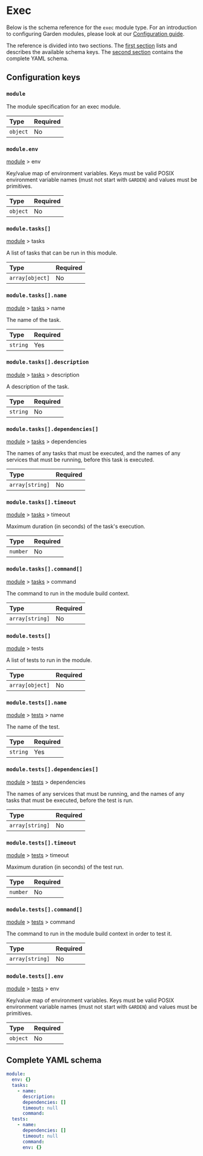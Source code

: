 # Exec

Below is the schema reference for the `exec` module type. For an introduction to configuring Garden modules, please look at our [Configuration guide](../../using-garden/configuration-files.md).

The reference is divided into two sections. The [first section](exec.md#configuration-keys) lists and describes the available schema keys. The [second section](exec.md#complete-yaml-schema) contains the complete YAML schema.

## Configuration keys

### `module`

The module specification for an exec module.

| Type | Required |
| :--- | :--- |
| `object` | No |

### `module.env`

[module](exec.md#module) &gt; env

Key/value map of environment variables. Keys must be valid POSIX environment variable names \(must not start with `GARDEN`\) and values must be primitives.

| Type | Required |
| :--- | :--- |
| `object` | No |

### `module.tasks[]`

[module](exec.md#module) &gt; tasks

A list of tasks that can be run in this module.

| Type | Required |
| :--- | :--- |
| `array[object]` | No |

### `module.tasks[].name`

[module](exec.md#module) &gt; [tasks](exec.md#module.tasks[]) &gt; name

The name of the task.

| Type | Required |
| :--- | :--- |
| `string` | Yes |

### `module.tasks[].description`

[module](exec.md#module) &gt; [tasks](exec.md#module.tasks[]) &gt; description

A description of the task.

| Type | Required |
| :--- | :--- |
| `string` | No |

### `module.tasks[].dependencies[]`

[module](exec.md#module) &gt; [tasks](exec.md#module.tasks[]) &gt; dependencies

The names of any tasks that must be executed, and the names of any services that must be running, before this task is executed.

| Type | Required |
| :--- | :--- |
| `array[string]` | No |

### `module.tasks[].timeout`

[module](exec.md#module) &gt; [tasks](exec.md#module.tasks[]) &gt; timeout

Maximum duration \(in seconds\) of the task's execution.

| Type | Required |
| :--- | :--- |
| `number` | No |

### `module.tasks[].command[]`

[module](exec.md#module) &gt; [tasks](exec.md#module.tasks[]) &gt; command

The command to run in the module build context.

| Type | Required |
| :--- | :--- |
| `array[string]` | No |

### `module.tests[]`

[module](exec.md#module) &gt; tests

A list of tests to run in the module.

| Type | Required |
| :--- | :--- |
| `array[object]` | No |

### `module.tests[].name`

[module](exec.md#module) &gt; [tests](exec.md#module.tests[]) &gt; name

The name of the test.

| Type | Required |
| :--- | :--- |
| `string` | Yes |

### `module.tests[].dependencies[]`

[module](exec.md#module) &gt; [tests](exec.md#module.tests[]) &gt; dependencies

The names of any services that must be running, and the names of any tasks that must be executed, before the test is run.

| Type | Required |
| :--- | :--- |
| `array[string]` | No |

### `module.tests[].timeout`

[module](exec.md#module) &gt; [tests](exec.md#module.tests[]) &gt; timeout

Maximum duration \(in seconds\) of the test run.

| Type | Required |
| :--- | :--- |
| `number` | No |

### `module.tests[].command[]`

[module](exec.md#module) &gt; [tests](exec.md#module.tests[]) &gt; command

The command to run in the module build context in order to test it.

| Type | Required |
| :--- | :--- |
| `array[string]` | No |

### `module.tests[].env`

[module](exec.md#module) &gt; [tests](exec.md#module.tests[]) &gt; env

Key/value map of environment variables. Keys must be valid POSIX environment variable names \(must not start with `GARDEN`\) and values must be primitives.

| Type | Required |
| :--- | :--- |
| `object` | No |

## Complete YAML schema

```yaml
module:
  env: {}
  tasks:
    - name:
      description:
      dependencies: []
      timeout: null
      command:
  tests:
    - name:
      dependencies: []
      timeout: null
      command:
      env: {}
```

